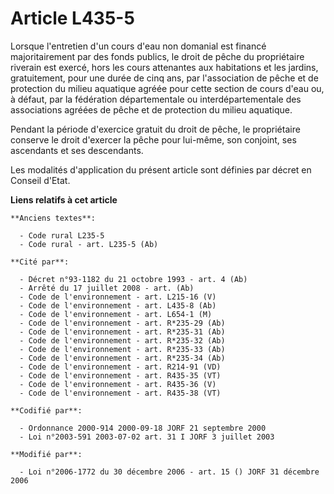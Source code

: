 # Article L435-5

Lorsque l'entretien d'un cours d'eau non domanial est financé majoritairement par des fonds publics, le droit de pêche du
propriétaire riverain est exercé, hors les cours attenantes aux habitations et les jardins, gratuitement, pour une durée de
cinq ans, par l'association de pêche et de protection du milieu aquatique agréée pour cette section de cours d'eau ou, à
défaut, par la fédération départementale ou interdépartementale des associations agréées de pêche et de protection du milieu
aquatique.

Pendant la période d'exercice gratuit du droit de pêche, le propriétaire conserve le droit d'exercer la pêche pour lui-même,
son conjoint, ses ascendants et ses descendants.

Les modalités d'application du présent article sont définies par décret en Conseil d'Etat.

**Liens relatifs à cet article**

	**Anciens textes**:

	  - Code rural L235-5
	  - Code rural - art. L235-5 (Ab)

	**Cité par**:

	  - Décret n°93-1182 du 21 octobre 1993 - art. 4 (Ab)
	  - Arrêté du 17 juillet 2008 - art. (Ab)
	  - Code de l'environnement - art. L215-16 (V)
	  - Code de l'environnement - art. L435-8 (Ab)
	  - Code de l'environnement - art. L654-1 (M)
	  - Code de l'environnement - art. R*235-29 (Ab)
	  - Code de l'environnement - art. R*235-31 (Ab)
	  - Code de l'environnement - art. R*235-32 (Ab)
	  - Code de l'environnement - art. R*235-33 (Ab)
	  - Code de l'environnement - art. R*235-34 (Ab)
	  - Code de l'environnement - art. R214-91 (VD)
	  - Code de l'environnement - art. R435-35 (VT)
	  - Code de l'environnement - art. R435-36 (V)
	  - Code de l'environnement - art. R435-38 (VT)

	**Codifié par**:

	  - Ordonnance 2000-914 2000-09-18 JORF 21 septembre 2000
	  - Loi n°2003-591 2003-07-02 art. 31 I JORF 3 juillet 2003

	**Modifié par**:

	  - Loi n°2006-1772 du 30 décembre 2006 - art. 15 () JORF 31 décembre 2006
